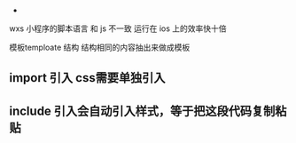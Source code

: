 *
wxs 小程序的脚本语言 和 js 不一致 运行在 ios 上的效率快十倍

模板temploate 结构 结构相同的内容抽出来做成模板

## import 引入 css需要单独引入

## include 引入会自动引入样式，等于把这段代码复制粘贴
